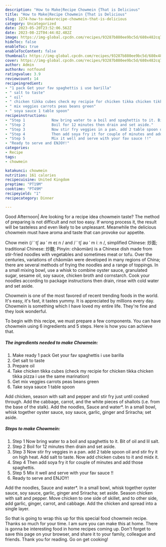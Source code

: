 ```yaml
---
description: "How to Make|Recipe Chowmein {That is Delicious"
title: "How to Make|Recipe Chowmein {That is Delicious"
slug: 1274-how-to-makerecipe-chowmein-that-is-delicious
category: Uncategorized
date: 2023-05-20T23:52:06.562Z
date: 2023-08-22T04:44:02.482Z
image: https://img-global.cpcdn.com/recipes/93287b880ee9bc5d/680x482cq70/chowmein-recipe-main-photo.jpg
hideToc: false
enableToc: true
enableTocContent: false
thumbnail: https://img-global.cpcdn.com/recipes/93287b880ee9bc5d/680x482cq70/chowmein-recipe-main-photo.jpg
cover: https://img-global.cpcdn.com/recipes/93287b880ee9bc5d/680x482cq70/chowmein-recipe-main-photo.jpg
author: Admin
authorAv: notfound
ratingvalue: 3.9
reviewcount: 14
recipeingredient:
- "1 pack Get your fav spaghettis i use barilla"
- " salt to taste"
- " oil"
- " chicken tikka cubes check my recipie for chicken tikka chicken tikka pizza i use the same marination"
- " mix veggies carrots peas beans green"
- " soya sauce 1 table spoon"
recipeinstructions:
- "Step 1            Now bring water to a boil and spaghettis to it. Bit of oil and lil salt."
- "Step 2            Boil for 12 minutes then drain and set aside."
- "Step 3            Now stir fry veggies in a pan. add 2 table spoon oil and stir fry it on high heat. Add salt to taste. Now add chicken cubes to it and midx it."
- "Step 4            Then add soya fry it for couple of minutes and add those spaghettis."
- "Step 5            Mix it well and serve with your fav sauce !!"
- "Ready to serve and ENJOY!"
categories:
- Recipe
tags:
- chowmein

katakunci: chowmein 
nutrition: 161 calories
recipecuisine: United Kingdom
preptime: "PT19M"
cooktime: "PT49M"
recipeyield: "1"
recipecategory: Dinner

---
```



Good Afternoon| Are looking for a recipe idea chowmein taste? The method of preparing is not difficult and not too easy. If wrong process it, the result will be tasteless and even likely to be unpleasant. Meanwhile the delicious chowmein must have aroma and taste that can provoke our appetite.





Chow mein (/ ˈ tʃ aʊ ˈ m eɪ n / and / ˈ tʃ aʊ ˈ m iː n /, simplified Chinese: 炒面; traditional Chinese: 炒麵; Pinyin: chǎomiàn) is a Chinese dish made from stir-fried noodles with vegetables and sometimes meat or tofu. Over the centuries, variations of chǎomiàn were developed in many regions of China; there are several methods of frying the noodles and a range of toppings. In a small mixing bowl, use a whisk to combine oyster sauce, granulated sugar, sesame oil, soy sauce, chicken broth and cornstarch. Cook your noodles according to package instructions then drain, rinse with cold water and set aside.

Chowmein is one of the most favored of recent trending foods in the world. It's easy, it's fast, it tastes yummy. It is appreciated by millions every day. Chowmein is something which I have loved my entire life. They're fine and they look wonderful.


To begin with this recipe, we must prepare a few components. You can have chowmein using 6 ingredients and 5 steps. Here is how you can achieve that.

<!--inarticleads1-->

##### The ingredients needed to make Chowmein:

1. Make ready 1 pack Get your fav spaghettis i use barilla
1. Get  salt to taste
1. Prepare  oil
1. Take  chicken tikka cubes (check my recipie for chicken tikka chicken tikka pizza i use the same marination)
1. Get  mix veggies carrots peas beans green
1. Take  soya sauce 1 table spoon


Add chicken, season with salt and pepper and stir fry just until cooked through. Add the cabbage, carrot, and the white pieces of shallots (i.e. from the base of the stalk). Add the noodles, Sauce and water*. In a small bowl, whisk together oyster sauce, soy sauce, garlic, ginger and Sriracha; set aside. 

<!--inarticleads2-->

##### Steps to make Chowmein:

1. Step 1            Now bring water to a boil and spaghettis to it. Bit of oil and lil salt.
1. Step 2            Boil for 12 minutes then drain and set aside.
1. Step 3            Now stir fry veggies in a pan. add 2 table spoon oil and stir fry it on high heat. Add salt to taste. Now add chicken cubes to it and midx it.
1. Step 4            Then add soya fry it for couple of minutes and add those spaghettis.
1. Step 5            Mix it well and serve with your fav sauce !!
1. Ready to serve and ENJOY!

Add the noodles, Sauce and water*. In a small bowl, whisk together oyster sauce, soy sauce, garlic, ginger and Sriracha; set aside. Season chicken with salt and pepper. Move chicken to one side of skillet, and to other side, add garlic, ginger, carrot, and cabbage. Add the chicken and spread into a single layer. 

So that is going to wrap this up for this special food chowmein recipe. Thanks so much for your time. I am sure you can make this at home. There is gonna be interesting food in home recipes coming up. Don't forget to save this page on your browser, and share it to your family, colleague and friends. Thank you for reading. Go on get cooking!

